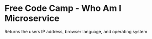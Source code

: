 # Free Code Camp - Who Am I Microservice

Returns the users IP address, browser language, and operating system
